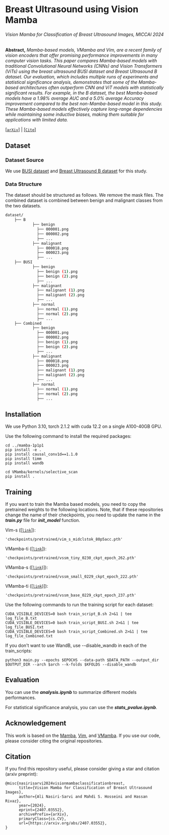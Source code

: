 # Breast Ultrasound using Vision Mamba

###### Vision Mamba for Classification of Breast Ultrasound Images, MICCAI 2024

**Abstract,**  *Mamba-based models, VMamba and Vim, are a recent family of vision encoders that offer promising performance improvements in many computer vision tasks. This paper compares Mamba-based models with traditional Convolutional Neural Networks (CNNs) and  Vision Transformers (ViTs) using the breast ultrasound BUSI dataset and Breast Ultrasound B dataset. Our evaluation, which includes multiple runs of experiments and statistical significance analysis, demonstrates that some of the Mamba-based architectures often outperform CNN and ViT models with statistically significant results. For example, in the B dataset, the best Mamba-based models have a 1.98\% average AUC and a 5.0\% average Accuracy improvement compared to the best non-Mamba-based model in this study. These Mamba-based models effectively capture long-range dependencies while maintaining some inductive biases, making them suitable for applications with limited data.*
 
[[`arXiv`](https://arxiv.org/abs/2407.03552)] | [[`Cite`]](#citation) 


## Dataset

### Dataset Source
We use [BUSI dataset](https://scholar.cu.edu.eg/?q=afahmy/pages/dataset) and [Breast Ultrasound B dataset](https://helward.mmu.ac.uk/STAFF/m.yap/dataset.php) for this study. 

### Data Structure

The dataset should be structured as follows. We remove the mask files. The combined dataset is combined between benign and malignant classes from the two datasets.  
```bash
dataset/
	├── B
            ├── benign
              ├── 000001.png
              ├── 000002.png
              ├── ...
            ├── malignant
              ├── 000018.png
              ├── 000023.png
              ├── ...
	├── BUSI
            ├── benign
              ├── benign (1).png
              ├── benign (2).png
              ├── ...
            ├── malignant
              ├── malignant (1).png
              ├── malignant (2).png
              ├── ...
            ├── normal
              ├── normal (1).png
              ├── normal (2).png
              ├── ...
	├── Combined
            ├── benign
              ├── 000001.png
              ├── 000002.png
              ├── benign (1).png
              ├── benign (2).png
              ├── ...
            ├── malignant
              ├── 000018.png
              ├── 000023.png
              ├── malignant (1).png
              ├── malignant (2).png
              ├── ...
            ├── normal
              ├── normal (1).png
              ├── normal (2).png
              ├── ...
```

## Installation
We use Python 3.10, torch 2.1.2 with cuda 12.2 on a single A100-40GB GPU. 

Use the following command to install the required packages:
```
cd ../mamba-1p1p1
pip install -e .
pip install causal_conv1d==1.1.0
pip install timm
pip install wandb

cd VMamba/kernels/selective_scan
pip install .
```
## Training
If you want to train the Mamba based models, you need to copy the pretrained weights to the following locations. Note, that if these repositories change the name of their checkpoints, you need to update the name in the ***train.py*** file for ***init_model*** function. 

Vim-s ([[`link`](https://huggingface.co/hustvl/Vim-small-midclstok/tree/main)]):
```
'checkpoints/pretrained/vim_s_midclstok_80p5acc.pth'
```
VMamba-ti ([[`link`](https://github.com/MzeroMiko/VMamba?tab=readme-ov-file)]):
```
'checkpoints/pretrained/vssm_tiny_0230_ckpt_epoch_262.pth'
```
VMamba-s ([[`link`]([https://github.com/MzeroMiko/VMamba?tab=readme-ov-file))]):
```
'checkpoints/pretrained/vssm_small_0229_ckpt_epoch_222.pth'
```

VMamba-ti ([[`link`]([https://github.com/MzeroMiko/VMamba?tab=readme-ov-file))]):
```
'checkpoints/pretrained/vssm_base_0229_ckpt_epoch_237.pth'
```
Use the following commands to run the training script for each dataset:
```
CUDA_VISIBLE_DEVICES=0 bash train_script_B.sh 2>&1 | tee log_file_B.txt
CUDA_VISIBLE_DEVICES=0 bash train_script_BUSI.sh 2>&1 | tee log_file_BUSI.txt
CUDA_VISIBLE_DEVICES=0 bash train_script_Combined.sh 2>&1 | tee log_file_Combined.txt
```

If you don't want to use WandB, use --disable_wandb in each of  the train_scripts: 

```
python3 main.py --epochs $EPOCHS --data-path $DATA_PATH --output_dir $OUTPUT_DIR --arch $arch --k-folds $KFOLDS --disable_wandb
```

## Evaluation
You can use the ***analysis.ipynb*** to summarize different models performances. 

For statistical significance analysis, you can use the ***stats_pvalue.ipynb***.

## Acknowledgement
This work is based on the [Mamba](https://github.com/state-spaces/mamba/), [Vim](https://github.com/hustvl/Vim), and [VMamba](https://github.com/MzeroMiko/VMamba?tab=readme-ov-file). If you use our code, please consider citing the original repositories.

## Citation
If you find this repository useful, please consider giving a star and citation (arxiv preprint):
```
@misc{nasirisarvi2024visionmambaclassificationbreast,
      title={Vision Mamba for Classification of Breast Ultrasound Images}, 
      author={Ali Nasiri-Sarvi and Mahdi S. Hosseini and Hassan Rivaz},
      year={2024},
      eprint={2407.03552},
      archivePrefix={arXiv},
      primaryClass={cs.CV},
      url={https://arxiv.org/abs/2407.03552}, 
}
```
